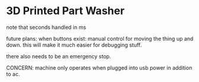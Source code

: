 # 3D Printed Part Washer

note that seconds handled in ms

future plans:
when buttons exist: manual control for moving the thing up and down. this will make it much easier for debugging stuff.

there also needs to be an emergency stop.

CONCERN: 
machine only operates when plugged into usb power in addition to ac.

